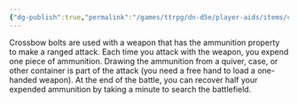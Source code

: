```yaml
---
{"dg-publish":true,"permalink":"/games/ttrpg/dn-d5e/player-aids/items/crossbow-bolts/","tags":["TTRPG/DND/5e","combat","damage"]}
---
```


Crossbow bolts are used with a weapon that has the ammunition property to make a ranged attack. Each time you attack with the weapon, you expend one piece of ammunition. Drawing the ammunition from a quiver, case, or other container is part of the attack (you need a free hand to load a one-handed weapon). At the end of the battle, you can recover half your expended ammunition by taking a minute to search the battlefield.